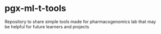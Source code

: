# pgx-ml-t-tools
Repository to share simple tools made for pharmacogenomics lab that may be helpful for future learners and projects
